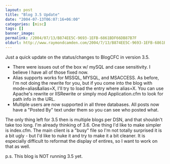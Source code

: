 ```yaml
---
layout: post
title: "Blog 3.5 Update"
date: "2004-07-13T06:07:16+06:00"
categories: [misc]
tags: []
banner_image: 
permalink: /2004/07/13/B874EE5C-9693-1EFB-6861BDF66DB87B7F
oldurl: http://www.raymondcamden.com/2004/7/13/B874EE5C-9693-1EFB-6861BDF66DB87B7F
---
```


Just a quick update on the status/changes to BlogCFC in version 3.5.

<ul>
<li>There were issues out of the box w/ mySQL and case sensitivity. I believe I have all of those fixed now.
<li>Alias supports works for MSSQL, MYSQL, and MSACCESS. As before, I'm not doing the rewrite for you, but if you come into the blog with mode=alias&alias=X, I'll try to load the entry where alias=X. You can use Apache's rewrite or IISRewrite or simply mod Application.cfm to look for path info in the URL.
<li>Multiple users are now supported in all three databases. All posts now have a "Posted By" text under them so you can see who posted what.
</ul>

The only thing left for 3.5 then is multiple blogs per DSN, and that shouldn't take too long. I'm already thinking of 3.6. One thing I'd like to make simpler is index.cfm. The main client is a "busy" file so I'm not totally surprised it is a bit ugly - but I'd like to nuke it and try to make it a bit cleaner. It is especially difficult to reformat the display of entires, so I want to work on that as well.

p.s. This blog is NOT running 3.5 yet.